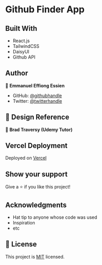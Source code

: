 # Github Finder App

## Built With

- React.js
- TailwindCSS
- DaisyUI
- Github API

## Author

👤 **Emmanuel Effiong Essien**

- GitHub: [@githubhandle](https://github.com/ehma90)
- Twitter: [@twitterhandle](https://twitter.com/ehma_essien)


## 🤝  Design Reference

👤 **Brad Traversy (Udemy Tutor)**


## Vercel Deployment

Deployed on [Vercel](https://githubfinder-app-two.vercel.app/) 

## Show your support

Give a ⭐ if you like this project!

## Acknowledgments

- Hat tip to anyone whose code was used
- Inspiration
- etc

## 📝 License

This project is [MIT](./MIT.md) licensed.

